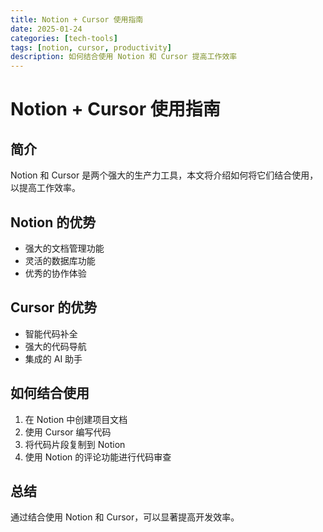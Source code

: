 ```yaml
---
title: Notion + Cursor 使用指南
date: 2025-01-24
categories: [tech-tools]
tags: [notion, cursor, productivity]
description: 如何结合使用 Notion 和 Cursor 提高工作效率
---
```


# Notion + Cursor 使用指南

## 简介

Notion 和 Cursor 是两个强大的生产力工具，本文将介绍如何将它们结合使用，以提高工作效率。

## Notion 的优势

- 强大的文档管理功能
- 灵活的数据库功能
- 优秀的协作体验

## Cursor 的优势

- 智能代码补全
- 强大的代码导航
- 集成的 AI 助手

## 如何结合使用

1. 在 Notion 中创建项目文档
2. 使用 Cursor 编写代码
3. 将代码片段复制到 Notion
4. 使用 Notion 的评论功能进行代码审查

## 总结

通过结合使用 Notion 和 Cursor，可以显著提高开发效率。
